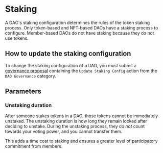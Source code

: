 # Staking

A DAO's staking configuration determines the rules of the token staking process. Only token-based and NFT-based DAOs have a staking process to configure. Member-based DAOs do not have staking because they do not use tokens.

## How to update the staking configuration

To change the staking configuration of a DAO, you must submit a [governance proposal](../proposals/what/) containing the `Update Staking Config` action from the `DAO Governance` category.

## Parameters

### Unstaking duration

After someone stakes tokens in a DAO, those tokens cannot be immediately unstaked. The unstaking duration is how long they remain locked after deciding to unstake. During the unstaking process, they do _not_ count towards your voting power, and you cannot transfer them.

This adds a time cost to staking and ensures a greater level of participatory commitment from members.
